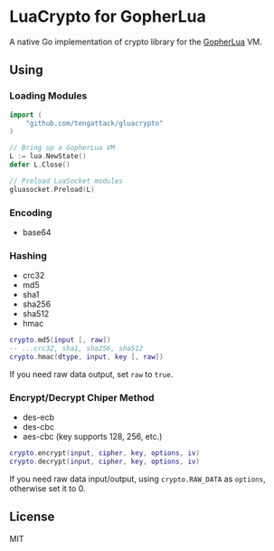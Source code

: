 # LuaCrypto for GopherLua

A native Go implementation of crypto library for the [GopherLua](https://github.com/yuin/gopher-lua) VM.

## Using

### Loading Modules

```go
import (
	"github.com/tengattack/gluacrypto"
)

// Bring up a GopherLua VM
L := lua.NewState()
defer L.Close()

// Preload LuaSocket modules
gluasocket.Preload(L)
```

### Encoding

* base64

### Hashing

* crc32
* md5
* sha1
* sha256
* sha512
* hmac

```lua
crypto.md5(input [, raw])
-- ...crc32, sha1, sha256, sha512
crypto.hmac(dtype, input, key [, raw])
```

If you need raw data output, set `raw` to `true`.

### Encrypt/Decrypt Chiper Method

* des-ecb
* des-cbc
* aes-cbc (key supports 128, 256, etc.)

```lua
crypto.encrypt(input, cipher, key, options, iv)
crypto.decrypt(input, cipher, key, options, iv)
```

If you need raw data input/output, using `crypto.RAW_DATA` as `options`, otherwise set it to 0.

## License

MIT
